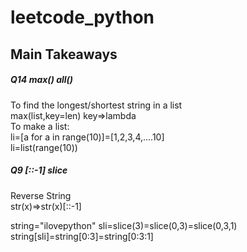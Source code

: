 # leetcode_python
<h2>Main Takeaways</h2>
<h5>Q14    max()   all()</h5>
To find the longest/shortest string in a list  <br>
max(list,key=len)  key=>lambda
<br>To make a list:<br>
li=[a for a in range(10)]=[1,2,3,4,....10]<br>
li=list(range(10))

<h5>Q9   [::-1]   slice  </h5>
Reverse String <br>
str(x)=>str(x)[::-1]

string="ilovepython"
sli=slice(3)=slice(0,3)=slice(0,3,1)
string[sli]=string[0:3]=string[0:3:1]


